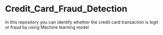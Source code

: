 # Credit_Card_Fraud_Detection
In this repository you can identify whether the credit card transaction is legit or fraud by using Machine learning model 
